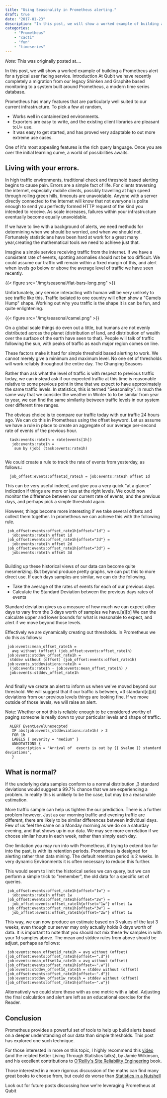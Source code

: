 ```yaml
---
title: "Using Seasonality in Prometheus alerting."
draft: true
date: "2017-01-23"
description: "In this post, we will show a worked example of building a Prometheus alert for a typical user facing service"
categories:
    - "Prometheus"
    - "cacti"
    - "fun"
    - "timeseries"
---
```


*Note:* This was originally posted at....

In this post, we will show a worked example of building a Prometheus alert for a
typical user facing service.  Introduction At Qubit we have recently completely
a migration from our legacy Shinken and Graphite based monitoring to a system
built around Prometheus, a modern time series database.

Prometheus has many features that are particularly well suited to our current
infrastructure. To pick a few at random,

* Works well in containerized environments.
* Exporters are easy to write, and the existing client libraries are pleasant toU= use.
* It was easy to get started, and has proved very adaptable to out more extreme use cases.

One of it's most appealing features is the rich query language. Once you are
over the initial learning curve, a world of possibilities awaits.

## Living with your errors.

In high traffic environments, traditional check and threshold based alerting
begins to cause pain. Errors are a simple fact of life. For clients traversing
the internet, especially mobile clients, possibly travelling at high speed
through rolling green hills, timeouts are unavoidable. Anyone with a server
directly connected to the Internet will know that not everyone is polite enough
to send you perfectly formed HTTP request of the kind you intended to receive.
As scale increases, failures within your infrastructure eventually become
equally unavoidable.

If we have to live with a background of alerts, we need methods for determining
when we should be worried, and when we should not. Fortunately statisticians
have been hard at work for a great many year,creating the mathematical tools we
need to achieve just that.

Imagine a simple service receiving traffic from the internet. If we have a
consistent rate of events, spotting anomalies should not be too difficult.  We
could assume our traffic will remain within a fixed margin of this, and alert
when levels go below or above the average level of traffic we have seen
recently.

{{< figure src="/img/seasonal/flat-bars-long.png" >}}

Unfortunately, any service interacting with human will be very unlikely to see
traffic like this. Traffic isolated to one country will often show a "Camels
Hump" shape. Working out why you traffic is the shape it is can be fun, and
quite enlightening.

{{< figure src="/img/seasonal/camel.png" >}}

On a global scale things do even out a little, but humans  are not evenly
distributed across the planet (distribution of land, and distribution of wealth
over the surface of the earth have seen to that). People will talk of traffic
following the sun, with peaks of traffic as each major region comes on line.

These factors make it hard for simple threshold based alerting to work. We
cannot merely give a minimum and maximum level. No one set of thresholds will
work reliably throughout the entire day.  The Changing Seasons

Rather than ask what the level of traffic is with respect to previous traffic
today, we can instead ask if our expected traffic at this time is reasonable
relative to some previous point in time that we expect to have approximately the
same traffic levels. In statistics, this is termed "Seasonality". In much the
same way that we consider the weather in Winter to to be similar from year to
year, we can find the same similarity between traffic levels in our system over
different time ranges.

The obvious choice is to compare our traffic today with our traffic 24 hours
ago. We can do this in Prometheus using the offset keyword. Let us assume we
have a rule in place to create an aggregate of our average per-second rate of
events of the previous hour. 
  
```
  task:events:rate1h = rate(events[1h])
   job:events:rate1h =
    sum by (job) (task:events:rate1h)
	
```
We could create a rule to track the rate of events from yesterday, as follows.:

```
  job_offset:events:offset1d_rate1h = job:events:rate1h offset 1d

```
This can be very useful indeed, and give you a very quick "at a glance"
indication if things are more or less at the right levels. We could now monitor
the difference between our current rate of events, and the previous days, and 
perhaps pick a simple threshold again.

However, things become more interesting if we take several offsets and collect
them together. In prometheus we can achieve this with the following rule.

```
 job_offset:events:offset_rate1h{offset="1d"} =
   job:events:rate1h offset 1d
 job_offset:events:offset_rate1h{offset="2d"} =
   job:events:rate1h offset 2d
 job_offset:events:offset_rate1h{offset="3d"} =
   job:events:rate1h offset 3d
	
```
Building up these historical views of our data can become quite mesmerizing. But
beyond produce pretty graphs, we can put this to more direct use. If each days
samples are similar, we can do the following.

* Take the average of the rates of events for each of our previous days
* Calculate the Standard Deviation between the previous days rates of events

Standard deviation gives us a measure of how much we can expect other days to
vary from the 3 days worth of samples we have.[a][b] We can the calculate upper
and lower bounds  for what is reasonable to expect, and alert if we move beyond
those levels. 

Effectively we are dynamically creating out thresholds. In Prometheus we do this as follows:

```
 job:events:mean_offset_rate1h =
   avg without (offset) (job_offset:events:offset_rate1h)
 job:events:stddev_offset_rate1h =
  stddev without (offset) (job_offset:events:offset_rate1h)
 job:events_stddeviations:rate1h =
  (job:events:rate1h - job:events:mean_offset_rate1h) / 
  job:events:stddev_offset_rate1h 
	
```
And finally we create an alert to inform us when we've moved beyond our
threshold. We will suggest that if our traffic is between, ±3 standard[c][d]
deviations from our previous levels things are looking fine. If we move
outside of those levels, we will raise an alert.

Note: Whether or not this is reliable enough to be considered worthy of paging
someone is really down to your particular levels and shape of traffic.

```
  ALERT EventLevelUnexecpted 
   IF abs(job:events_stddeviations:rate1h) > 3
   FOR 1h
   LABELS { severity = "medium" }
   ANNOTATIONS {
     description = "Arrival of  events is out by {{ $value }} standard deviations",
   } 
```

## What is normal?

If the underlying data samples conform to a normal distribution ,3 standard
deviations would suggest a 99.7% chance that we are experiencing a problem. In
reality this is unlikely to be the case, but may be a reasonable estimation.

More traffic sample can help us tighten the our prediction. There is a further
problem however. Just as our morning traffic and evening traffic are different,
there are likely to be similar differences between individual days. Few of us
feel the same on a Monday morning as we do on a saturday evening, and that shows
up in our data.  We may see more correlation if we choose similar hours in each
week, rather than simply each day.

One limitation you may run into with Prometheus, if trying to extend too far
into the past, is with its retention periods. Prometheus is designed for
alerting rather than data mining. The default retention period is 2 weeks. In
very dynamic Environments it is often necessary to reduce this further.

This would seem to limit the historical series we can query, but we can perform
a simple trick to "remember", the old data for a specific set of queries.

```
 job_offset:events:offset_rate1h{offset="1w"} =
   job:events:rate1h offset 1w
 job_offset:events:offset_rate1h{offset="2w"} =
   job_offset:events:offset_rate1h{offset="1w"} offset 1w
 job_offset:events:offset_rate1h{offset="3w"} =
   job_offset:events:offset_rate1h{offset="2w"} offset 1w
```

This way, we can now produce an estimate based on 3 values of the last 3 weeks,
even though our server may only actually holds 8 days worth of data.  It is
important to note that you should not mix these 1w samples in with your 1d
samples above. The mean and stddev rules from above should be adjust, perhaps
as follows:

```
 job:events:mean_offset1d_rate1h = avg without (offset) (job_offset:events:offset_rate1h{offset=~".d"})
 job:events:mean_offset1w_rate1h = avg without (offset) (job_offset:events:offset_rate1h{offset=~".w"})
 job:events:stddev_offset1d_rate1h = stddev without (offset) (job_offset:events:offset_rate1h{offset=~".d"})
 job:events:stddev_offset1w_rate1h = stddev without (offset) (job_offset:events:offset_rate1h{offset=~".w"})
```

Alternatively we could store these with as one metric with a label. Adjusting
the final calculation and alert are left as an educational exercise for the
Reader.

## Conclusion

Prometheus provides a powerful set of tools to help up build alerts based on a
deeper understanding of our data than simple thresholds. This post has explored
one such technique.

For those interested in more on this topic, I highly recommend this
[video](https://www.youtube.com/watch?v=gNmWzkGViAY)
(and the related Better Living Through Statistics talks), by Jamie Wilkinson,
and his excellent contributions to [O'Reilly's Site Reliability Engineering](http://shop.oreilly.com/product/0636920041528.do) book.

Those interested in a more rigorous discussion of the maths can find many great
books to choose from, but could do worse than
[Statistics in a Nutshell](https://www.amazon.co.uk/Statistics-Nutshell-Desktop-Reference-OReilly/dp/0596510497)

Look out for future posts discussing how we're leveraging Prometheus at Qubit

